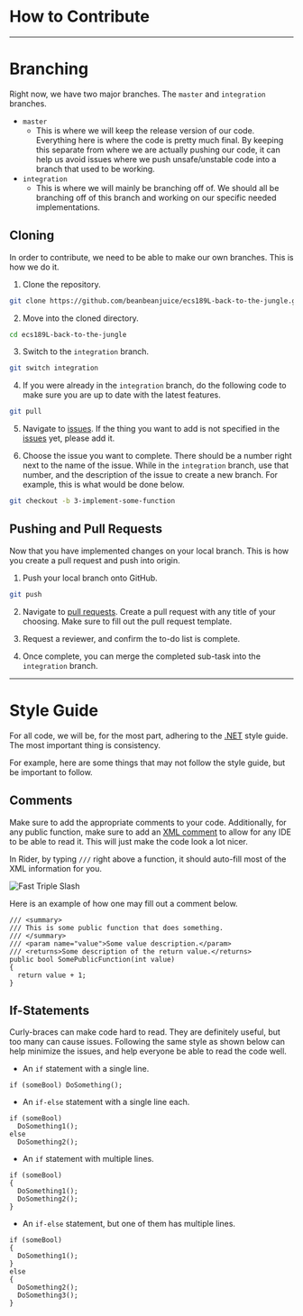 # How to Contribute

---
# Branching

Right now, we have two major branches. The `master` and `integration` branches. 

* `master`
  * This is where we will keep the release version of our code. Everything here is where the code is pretty much final. By keeping this separate from where we are actually pushing our code, it can help us avoid issues where we push unsafe/unstable code into a branch that used to be working.
* `integration`
  * This is where we will mainly be branching off of. We should all be branching off of this branch and working on our specific needed implementations.

## Cloning
In order to contribute, we need to be able to make our own branches. This is how we do it.

1) Clone the repository.
  ```BASH
  git clone https://github.com/beanbeanjuice/ecs189L-back-to-the-jungle.git
  ```

2) Move into the cloned directory.
  ```BASH
  cd ecs189L-back-to-the-jungle
  ```

3) Switch to the `integration` branch.
  ```BASH
  git switch integration
  ```

4) If you were already in the `integration` branch, do the following code to make sure you are up to date with the latest features.
  ```BASH
  git pull
  ```

5) Navigate to [issues](https://github.com/beanbeanjuice/ecs189L-back-to-the-jungle/issues). If the thing you want to add is not specified in the [issues](https://github.com/beanbeanjuice/ecs189L-back-to-the-jungle/issues) yet, please add it.

6) Choose the issue you want to complete. There should be a number right next to the name of the issue. While in the `integration` branch, use that number, and the description of the issue to create a new branch. For example, this is what would be done below.
  ```BASH
  git checkout -b 3-implement-some-function
  ```

## Pushing and Pull Requests
Now that you have implemented changes on your local branch. This is how you create a pull request and push into origin.

1) Push your local branch onto GitHub.
```BASH
git push
```

2) Navigate to [pull requests](https://github.com/beanbeanjuice/ecs189L-back-to-the-jungle/pulls). Create a pull request with any title of your choosing. Make sure to fill out the pull request template.

3) Request a reviewer, and confirm the to-do list is complete.

4) Once complete, you can merge the completed sub-task into the `integration` branch.

---

# Style Guide

For all code, we will be, for the most part, adhering to the [.NET](https://learn.microsoft.com/en-us/dotnet/csharp/fundamentals/coding-style/coding-conventions) style guide. The most important thing is consistency.

For example, here are some things that may not follow the style guide, but be important to follow.

## Comments

Make sure to add the appropriate comments to your code. Additionally, for any public function, make sure to add an [XML comment](https://learn.microsoft.com/en-us/dotnet/csharp/language-reference/xmldoc/recommended-tags) to allow for any IDE to be able to read it. This will just make the code look a lot nicer.

In Rider, by typing `///` right above a function, it should auto-fill most of the XML information for you.

![Fast Triple Slash](https://github.com/beanbeanjuice/ecs189L-back-to-the-jungle/blob/master/github_images/XML_guide.gif)

Here is an example of how one may fill out a comment below.

```CSHARP
/// <summary>
/// This is some public function that does something.
/// </summary>
/// <param name="value">Some value description.</param>
/// <returns>Some description of the return value.</returns>
public bool SomePublicFunction(int value)
{
  return value + 1;
}
```

## If-Statements

Curly-braces can make code hard to read. They are definitely useful, but too many can cause issues. Following the same style as shown below can help minimize the issues, and help everyone be able to read the code well.

* An `if` statement with a single line.
```CSHARP
if (someBool) DoSomething();
```

* An `if-else` statement with a single line each.
```CSHARP
if (someBool)
  DoSomething1();
else
  DoSomething2();
```

* An `if` statement with multiple lines.
```CSHARP
if (someBool)
{
  DoSomething1();
  DoSomething2();
}
```

* An `if-else` statement, but one of them has multiple lines.
```CSHARP
if (someBool)
{
  DoSomething1();
}
else
{
  DoSomething2();
  DoSomething3();
}
```
